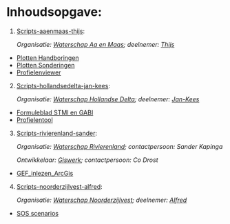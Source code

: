 # Inhoudsopgave:

1. [Scripts-aaenmaas-thijs](https://github.com/kkpdata/Datatools/tree/master/Scripts-aaenmaas-thijs):

   _Organisatie: [Waterschap Aa en Maas](https://www.aaenmaas.nl); deelnemer: [Thijs](https://github.com/orgs/kkpdata/people/tijpelaar)_
   
* [Plotten Handboringen](https://github.com/kkpdata/Datatools/tree/master/Scripts-aaenmaas-thijs/Plotten%20handboringen)
* [Plotten Sonderingen](https://github.com/kkpdata/Datatools/tree/master/Scripts-aaenmaas-thijs/Plotten%20sonderingen)
* [Profielenviewer](https://github.com/kkpdata/Datatools/tree/master/Scripts-aaenmaas-thijs/Profielenviewer)

2. [Scripts-hollandsedelta-jan-kees](https://github.com/kkpdata/Datatools/tree/master/Scripts-aaenmaas-thijs):

   _Organisatie: [Waterschap Hollandse Delta](https://wshd.nl/); deelnemer: [Jan-Kees](https://github.com/orgs/kkpdata/people/JankeesWshd)_

* [Formuleblad STMI en GABI](https://github.com/kkpdata/Datatools/tree/master/Scripts-hollandsedelta-jan-kees/Formuleblad%20STMI%20en%20GABI)
* [Profielentool](https://github.com/kkpdata/Datatools/tree/master/Scripts-hollandsedelta-jan-kees/Profielentool)


3. [Scripts-rivierenland-sander](https://github.com/kkpdata/Datatools/tree/master/Scripts-rivierenland-sander):

   _Organisatie: [Waterschap Rivierenland](https://www.waterschaprivierenland.nl); contactpersoon: Sander Kapinga_
   
   _Ontwikkelaar: [Giswerk](https://www.giswerk.nl); contactpersoon: Co Drost_

* [GEF_inlezen_ArcGis](https://github.com/kkpdata/Datatools/tree/master/Scripts-rivierenland-sander/GEF_inlezen_ArcGis)


4. [Scripts-noorderzijlvest-alfred](https://github.com/kkpdata/Datatools/tree/master/Scripts-noorderzijlvest-alfred):

   _Organisatie: [Waterschap Noorderzijlvest](https://www.noorderzijlvest.nl); deelnemer: [Alfred](https://github.com/orgs/kkpdata/people/adrenth2017)_

* [SOS scenarios](https://github.com/kkpdata/Datatools/tree/master/Scripts-noorderzijlvest-alfred)
